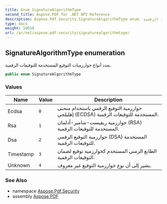 ```yaml
---
title: Enum SignatureAlgorithmType
second_title: Aspose.PDF for .NET API Reference
description: Aspose.Pdf.Security.SignatureAlgorithmType enum. يعدد أنواع خوارزميات التوقيع المستخدمة للتوقيعات الرقمية
type: docs
weight: 10010
url: /ar/net/aspose.pdf.security/signaturealgorithmtype/
---
```

## SignatureAlgorithmType enumeration

يعدد أنواع خوارزميات التوقيع المستخدمة للتوقيعات الرقمية.

```csharp
public enum SignatureAlgorithmType
```

### Values

| Name | Value | Description |
| --- | --- | --- |
| Ecdsa | `0` | خوارزمية التوقيع الرقمي باستخدام منحنى إهليلجي (ECDSA) المستخدمة للتوقيعات الرقمية. |
| Rsa | `1` | خوارزمية ريفيست-شامير-أدلمان (RSA) المستخدمة للتوقيعات الرقمية. |
| Dsa | `2` | خوارزمية التوقيع الرقمي (DSA) المستخدمة للتوقيعات الرقمية. |
| Timestamp | `3` | الطابع الزمني المستخدم كخوارزمية توقيع لضمان التوقيعات الرقمية. |
| Unknown | `4` | يشير إلى أن نوع خوارزمية التوقيع غير معروف. |

### See Also

* namespace [Aspose.Pdf.Security](../../aspose.pdf.security/)
* assembly [Aspose.PDF](../../)